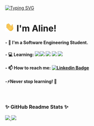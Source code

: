<br> 

[![Typing SVG](https://readme-typing-svg.herokuapp.com?font=sans+serif+bold&size=36&color=DF18A5D2&background=FFFFFF00&center=true&vCenter=true&lines=Hello+World!+)](https://git.io/typing-svg)


# <img src="wave.gif" width=30px> I'm Aline! 

#### - 📝 I'm a Software Engineering Student.

#### - 💻 Learning: <img src="https://cdn.jsdelivr.net/gh/devicons/devicon/icons/html5/html5-original-wordmark.svg" width=20px/><img src="https://cdn.jsdelivr.net/gh/devicons/devicon/icons/css3/css3-original-wordmark.svg" width=20px/> <img src="https://cdn.jsdelivr.net/gh/devicons/devicon/icons/javascript/javascript-original.svg" width=20px/> <img src="https://cdn.jsdelivr.net/gh/devicons/devicon/icons/nodejs/nodejs-original.svg" width=20px/> <img src="https://cdn.jsdelivr.net/gh/devicons/devicon/icons/mongodb/mongodb-original-wordmark.svg" width=20px/> 

#### - 📫 How to reach me: [![Linkedin Badge](https://img.shields.io/badge/-LinkedIn-blue?style=flat-square&logo=Linkedin&logoColor=white&link=https://www.linkedin.com/in/beatriz-makowski/)](https://www.linkedin.com/in/alinecviana/) 

#### -⚡Never stop learning! 🚀
<br>

### ✨ GitHub Readme Stats ✨
<div>
<a href="https://github.com/alineviana">
<img height="160em" src="https://github-readme-stats.vercel.app/api/top-langs/?username=alineviana&layout=compact&langs_count=7&theme=dracula"/>
<img height="160em" src="https://github-readme-stats.vercel.app/api?username=alineviana&show_icons=true&theme=dracula&include_all_commits=true&count_private=true"/>
</div>




<!--
**alineviana/alineviana** is a ✨ _special_ ✨ repository because its `README.md` (this file) appears on your GitHub profile.

Here are some ideas to get you started:

- 🔭 I’m currently working on ...
- 🌱 I’m currently learning ...
- 👯 I’m looking to collaborate on ...
- 🤔 I’m looking for help with ...
- 💬 Ask me about ...
- 📫 How to reach me: ...
- 😄 Pronouns: ...
- ⚡ Fun fact: ...
-->
